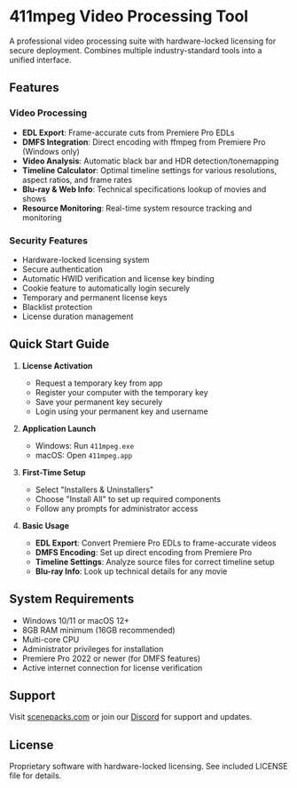 # 411mpeg Video Processing Tool

A professional video processing suite with hardware-locked licensing for secure deployment. Combines multiple industry-standard tools into a unified interface.

## Features

### Video Processing
- **EDL Export**: Frame-accurate cuts from Premiere Pro EDLs
- **DMFS Integration**: Direct encoding with ffmpeg from Premiere Pro (Windows only)
- **Video Analysis**: Automatic black bar and HDR detection/tonemapping
- **Timeline Calculator**: Optimal timeline settings for various resolutions, aspect ratios, and frame rates
- **Blu-ray & Web Info**: Technical specifications lookup of movies and shows
- **Resource Monitoring**: Real-time system resource tracking and monitoring

### Security Features
- Hardware-locked licensing system
- Secure authentication
- Automatic HWID verification and license key binding
- Cookie feature to automatically login securely
- Temporary and permanent license keys
- Blacklist protection
- License duration management

## Quick Start Guide

1. **License Activation**
   - Request a temporary key from app
   - Register your computer with the temporary key
   - Save your permanent key securely
   - Login using your permanent key and username

2. **Application Launch**
   - Windows: Run `411mpeg.exe`
   - macOS: Open `411mpeg.app`

3. **First-Time Setup**
   - Select "Installers & Uninstallers"
   - Choose "Install All" to set up required components
   - Follow any prompts for administrator access

4. **Basic Usage**
   - **EDL Export**: Convert Premiere Pro EDLs to frame-accurate videos
   - **DMFS Encoding**: Set up direct encoding from Premiere Pro
   - **Timeline Settings**: Analyze source files for correct timeline setup
   - **Blu-ray Info**: Look up technical details for any movie

## System Requirements

- Windows 10/11 or macOS 12+
- 8GB RAM minimum (16GB recommended)
- Multi-core CPU
- Administrator privileges for installation
- Premiere Pro 2022 or newer (for DMFS features)
- Active internet connection for license verification

## Support

Visit [scenepacks.com](https://scenepacks.com) or join our [Discord](https://discord.gg/411) for support and updates.

## License

Proprietary software with hardware-locked licensing. See included LICENSE file for details. 
